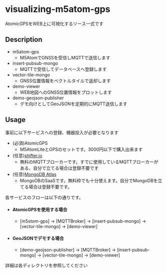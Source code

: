 # visualizing-m5atom-gps

AtomicGPSをWEB上に可視化するソース一式です

## Description
 * m5atom-gps
   * M5AtomでGNSSを受信しMQTTで送信します
 * insert-pubsub-mongo
   * MQTTで受信してデータベースへ登録します
 * vector-tile-mongo
   * GNSS位置情報をベクトルタイルで返却します
 * demo-viewer
   * WEB地図へのGNSS位置情報をプロットします
 * demo-geojson-publisher
   * デモ向けとしてGeoJSONを定期的にMQTT送信します

## Usage

事前に以下サービスへの登録、機器投入が必要となります
* (必須)AtomicGPS
  * M5AtomLiteとGPSのセットです。3000円以下で購入出来ます
* (任意)[shifter.io](https://shiftr.io/)
  * 無料のMQTTブローカーです。すでに使用しているMQTTブローカーがある、自分で立てる場合は登録不要です
* (任意)[MongoDB Atlas](https://www.mongodb.com/cloud/atlas)
  * MongoDBのSaaSです。無料枠でも十分使えます。自分でMongoDBを立てる場合は登録不要です。

各サービスのフローは以下の通りです。
* #### AtomicGPSを使用する場合
  * [m5stom-gps] -> [MQTTBroker] -> [insert-pubsub-mongo] -> [vector-tile-mongo] -> [demo-viewer]
* #### GeoJSONでデモする場合
  * [demo-geojson-publisher] -> [MQTTBroker] -> [insert-pubsub-mongo] -> [vector-tile-mongo] -> [demo-viewer]

詳細は各ディレクトリを参照してください
